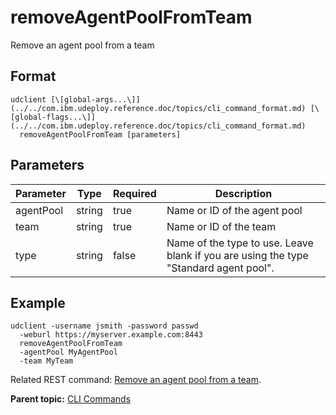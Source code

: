# removeAgentPoolFromTeam

Remove an agent pool from a team

## Format

```
udclient [\[global-args...\]](../../com.ibm.udeploy.reference.doc/topics/cli_command_format.md) [\[global-flags...\]](../../com.ibm.udeploy.reference.doc/topics/cli_command_format.md)
  removeAgentPoolFromTeam [parameters]
```

## Parameters

|Parameter|Type|Required|Description|
|---------|----|--------|-----------|
|agentPool|string|true|Name or ID of the agent pool|
|team|string|true|Name or ID of the team|
|type|string|false|Name of the type to use. Leave blank if you are using the type "Standard agent pool".|

## Example

```
udclient -username jsmith -password passwd 
  -weburl https://myserver.example.com:8443
  removeAgentPoolFromTeam
  -agentPool MyAgentPool
  -team MyTeam
```

Related REST command: [Remove an agent pool from a team](rest_cli_agentpool_teams_delete.md).

**Parent topic:** [CLI Commands](../../com.ibm.udeploy.reference.doc/topics/cli_commands.md)

